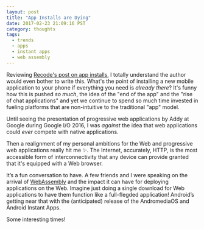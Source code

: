 ```yaml
---
layout: post
title: "App Installs are Dying"
date: 2017-02-23 21:09:16 PST
category: thoughts
tags:
  - trends
  - apps
  - instant apps
  - web assembly
---
```


Reviewing [Recode's post on app installs][1], I totally understand the author
would even bother to write this. What's the point of installing a new
mobile application to your phone if everything you need is _already there_? It's
funny how this is pushed _so much_, the idea of the "end of the app" and the
"rise of chat applications" and yet we continue to spend so much time invested
in fueling platforms that are non-intuitive to the traditional "app" model.

Until seeing the presentation of progressive web applications by Addy at Google
during Google I/O 2016, I was _against_ the idea that web applications could
*ever* compete with native applications.

Then a realignment of my personal ambitions for the Web and progressive web
applications really hit me :sparkles:. The Internet, accurately, HTTP, is the
most accessible form of interconnectivity that any device can provide granted
that it's equipped with a Web browser.

It’s a fun conversation to have. A few friends and I were speaking on the
arrival of [WebAssembly][] and the impact it can have for deploying applications
on the Web. Imagine just doing a single download for Web applications to have
them function like a full-flegded application! Android’s getting near that with
the (anticipated) release of the AndromediaOS and Android Instant Apps.

Some interesting times!

[1]: http://www.recode.net/2016/6/8/11883518/app-boom-over-snapchat-uber
[webassembly]:http://webassembly.org/roadmap/
